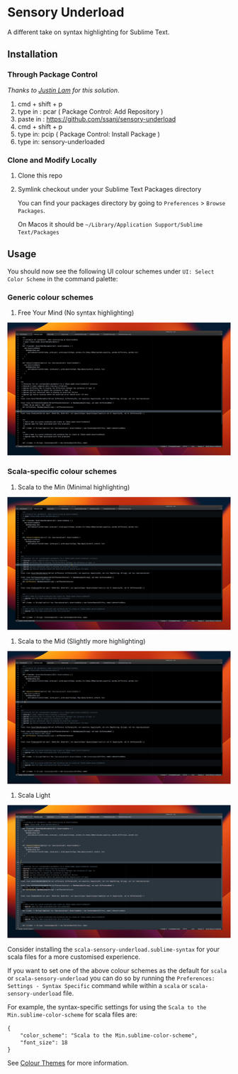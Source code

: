 # Sensory Underload

A different take on syntax highlighting for Sublime Text.

## Installation

### Through Package Control

_Thanks to [Justin Lam](https://github.com/ninth-dev) for this solution_.

1. cmd + shift + p
1. type in : pcar ( Package Control: Add Repository )
1. paste in : https://github.com/ssanj/sensory-underload
1. cmd + shift + p
1. type in: pcip ( Package Control: Install Package )
1. type in: sensory-underloaded

### Clone and Modify Locally

1. Clone this repo
1. Symlink checkout under your Sublime Text Packages directory

    You can find your packages directory by going to `Preferences` > `Browse Packages`.

    On Macos it should be `~/Library/Application Support/Sublime Text/Packages`


## Usage

You should now see the following UI colour schemes under `UI: Select Color Scheme` in the command palette:

### Generic colour schemes

1. Free Your Mind (No syntax highlighting)

![Free Your Mind](images/free-your-mind/free-your-mind-small.png)

### Scala-specific colour schemes

1. Scala to the Min (Minimal highlighting)

![Scala to the min](images/syntax/scala-to-the-min/scala-to-the-min-small.png)

1. Scala to the Mid (Slightly more highlighting)

![Scala to the mid](images/syntax/scala-to-the-mid/scala-to-the-mid-small.png)

1. Scala Light

![Scala to the mid](images/syntax/scala-light/scala-light-small.png)

Consider installing the `scala-sensory-underload.sublime-syntax` for your scala files for a more customised experience.

If you want to set one of the above colour schemes as the default for `scala` or `scala-sensory-underload` you can do
so by running the `Preferences: Settings - Syntax Specific` command while within a `scala` or `scala-sensory-underload`
file.

For example, the syntax-specific settings for using the `Scala to the Min.sublime-color-scheme` for scala files are:

```
{
    "color_scheme": "Scala to the Min.sublime-color-scheme",
    "font_size": 18
}
```

See [Colour Themes](docs/colour-schemes.md) for more information.
